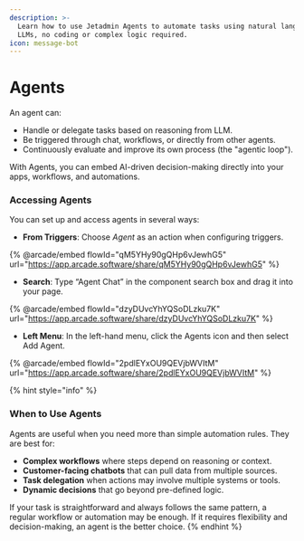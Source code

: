 ```yaml
---
description: >-
  Learn how to use Jetadmin Agents to automate tasks using natural language and
  LLMs, no coding or complex logic required.
icon: message-bot
---
```


# Agents

An agent can:

* Handle or delegate tasks based on reasoning from LLM.
* Be triggered through chat, workflows, or directly from other agents.
* Continuously evaluate and improve its own process (the "agentic loop").

With Agents, you can embed AI-driven decision-making directly into your apps, workflows, and automations.

### Accessing Agents

You can set up and access agents in several ways:

* **From Triggers**: Choose _Agent_ as an action when configuring triggers.

{% @arcade/embed flowId="qM5YHy90gQHp6vJewhG5" url="https://app.arcade.software/share/qM5YHy90gQHp6vJewhG5" %}

* **Search**: Type “Agent Chat” in the component search box and drag it into your page.

{% @arcade/embed flowId="dzyDUvcYhYQSoDLzku7K" url="https://app.arcade.software/share/dzyDUvcYhYQSoDLzku7K" %}

* **Left Menu**: In the left-hand menu, click the Agents icon and then select Add Agent.

{% @arcade/embed flowId="2pdlEYxOU9QEVjbWVItM" url="https://app.arcade.software/share/2pdlEYxOU9QEVjbWVItM" %}

{% hint style="info" %}
### When to Use Agents

Agents are useful when you need more than simple automation rules. They are best for:

* **Complex workflows** where steps depend on reasoning or context.
* **Customer-facing chatbots** that can pull data from multiple sources.
* **Task delegation** when actions may involve multiple systems or tools.
* **Dynamic decisions** that go beyond pre-defined logic.

If your task is straightforward and always follows the same pattern, a regular workflow or automation may be enough. If it requires flexibility and decision-making, an agent is the better choice.
{% endhint %}

